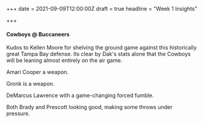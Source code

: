 +++
date = 2021-09-09T12:00:00Z
draft = true
headline = "Week 1 Insights"

+++
#### Cowboys @ Buccaneers

Kudos to Kellen Moore for shelving the ground game against this historically great Tampa Bay defense. Its clear by Dak's stats alone that the Cowboys will be leaning almost entirely on the air game.

Amari Cooper a weapon.

Gronk is a weapon.

DeMarcus Lawrence with a game-changing forced fumble.

Both Brady and Prescott looking good, making some throws under pressure.